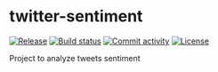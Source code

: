 # twitter-sentiment

[![Release](https://img.shields.io/github/v/release/fpgmaas/twitter-sentiment)](https://img.shields.io/github/v/release/fpgmaas/twitter-sentiment)
[![Build status](https://img.shields.io/github/workflow/status/fpgmaas/twitter-sentiment/merge-to-main)](https://img.shields.io/github/workflow/status/fpgmaas/twitter-sentiment/merge-to-main)
[![Commit activity](https://img.shields.io/github/commit-activity/m/fpgmaas/twitter-sentiment)](https://img.shields.io/github/commit-activity/m/fpgmaas/twitter-sentiment)
[![License](https://img.shields.io/github/license/fpgmaas/twitter-sentiment)](https://img.shields.io/github/license/fpgmaas/twitter-sentiment)

Project to analyze tweets sentiment